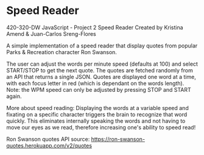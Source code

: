 # Speed Reader
420-320-DW JavaScript - Project 2 Speed Reader
Created by Kristina Amend & Juan-Carlos Sreng-Flores

A simple implementation of a speed reader that display quotes from popular Parks & Recreation character Ron Swanson.

The user can adjust the words per minute speed (defaults at 100) and select START/STOP to get the next quote. 
The quotes are fetched randomly from an API that returns a single JSON. 
Quotes are displayed one word at a time, with each focus letter in red (which is dependant on the words length).
Note: the WPM speed can only be adjusted by pressing STOP and START again.

More about speed reading: Displaying the words at a variable speed and fixating on a specific character triggers the brain to recognize that word quickly. This eliminates internally speaking the words and not having to move our eyes as we read, therefore increasing one's ability to speed read!

Ron Swanson quotes API source: https://ron-swanson-quotes.herokuapp.com/v2/quotes
